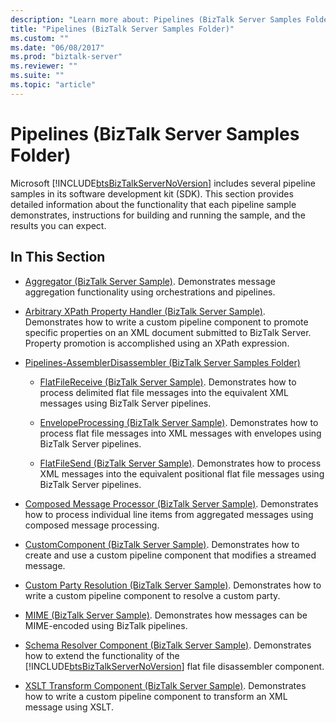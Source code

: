 ```yaml
---
description: "Learn more about: Pipelines (BizTalk Server Samples Folder)"
title: "Pipelines (BizTalk Server Samples Folder)"
ms.custom: ""
ms.date: "06/08/2017"
ms.prod: "biztalk-server"
ms.reviewer: ""
ms.suite: ""
ms.topic: "article"
---
```

# Pipelines (BizTalk Server Samples Folder)
Microsoft [!INCLUDE[btsBizTalkServerNoVersion](../includes/btsbiztalkservernoversion-md.md)] includes several pipeline samples in its software development kit (SDK). This section provides detailed information about the functionality that each pipeline sample demonstrates, instructions for building and running the sample, and the results you can expect.  

## In This Section  

- [Aggregator (BizTalk Server Sample)](../core/aggregator-biztalk-server-sample.md). Demonstrates message aggregation functionality using orchestrations and pipelines.  

- [Arbitrary XPath Property Handler (BizTalk Server Sample)](../core/arbitrary-xpath-property-handler-biztalk-server-sample.md). Demonstrates how to write a custom pipeline component to promote specific properties on an XML document submitted to BizTalk Server. Property promotion is accomplished using an XPath expression.  

- [Pipelines-AssemblerDisassembler (BizTalk Server Samples Folder)](../core/pipelines-assemblerdisassembler-biztalk-server-samples-folder.md)  

  -   [FlatFileReceive (BizTalk Server Sample)](../core/flatfilereceive-biztalk-server-sample.md). Demonstrates how to process delimited flat file messages into the equivalent XML messages using BizTalk Server pipelines.  

  -   [EnvelopeProcessing (BizTalk Server Sample)](../core/envelopeprocessing-biztalk-server-sample.md). Demonstrates how to process flat file messages into XML messages with envelopes using BizTalk Server pipelines.  

  -   [FlatFileSend (BizTalk Server Sample)](../core/flatfilesend-biztalk-server-sample.md). Demonstrates how to process XML messages into the equivalent positional flat file messages using BizTalk Server pipelines.  

- [Composed Message Processor (BizTalk Server Sample)](../core/composed-message-processor-biztalk-server-sample.md). Demonstrates how to process individual line items from aggregated messages using composed message processing.  

- [CustomComponent (BizTalk Server Sample)](../core/customcomponent-biztalk-server-sample.md). Demonstrates how to create and use a custom pipeline component that modifies a streamed message.  

- [Custom Party Resolution (BizTalk Server Sample)](../core/custom-party-resolution-biztalk-server-sample.md). Demonstrates how to write a custom pipeline component to resolve a custom party.  

- [MIME (BizTalk Server Sample)](../core/mime-biztalk-server-sample.md). Demonstrates how messages can be MIME-encoded using BizTalk pipelines.  

- [Schema Resolver Component (BizTalk Server Sample)](../core/schema-resolver-component-biztalk-server-sample.md). Demonstrates how to extend the functionality of the [!INCLUDE[btsBizTalkServerNoVersion](../includes/btsbiztalkservernoversion-md.md)] flat file disassembler component.  

- [XSLT Transform Component (BizTalk Server Sample)](../core/xslt-transform-component-biztalk-server-sample.md). Demonstrates how to write a custom pipeline component to transform an XML message using XSLT.
